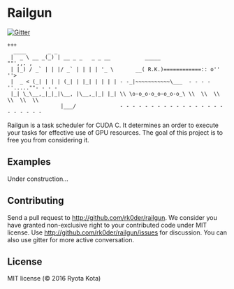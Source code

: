 # Railgun

[![Gitter](https://badges.gitter.im/rk0der/railgun.svg)](https://gitter.im/rk0der/railgun?utm_source=badge&utm_medium=badge&utm_campaign=pr-badge)

```
+++
  ____       _ _                   
 |  _ \ __ _(_) | __ _ _   _ _ __           _____                   ""',,. ,
 | |_) / _` | | |/ _` | | | | '_ \       __( R.K.)============:: o''        ''>
 |  _ < (_| | | | (_| | |_| | | | | - -_|~~~~~~~~~~~\___  - - - -''.....""- - - -
 |_| \_\__,_|_|_|\__, |\__,_|_| |_| \\ \o-o_o-o_o-o_o-o_\ \\  \\  \\  \\  \\  \\
                 |___/              - - - - - - - - - - - - - - - - - - - - - - -
```

Railgun is a task scheduler for CUDA C. It determines an order to execute your tasks for effective use of GPU resources. The goal of this project is to free you from considering it.

## Examples
Under construction...

## Contributing
Send a pull request to <http://github.com/rk0der/railgun>.  We consider
you have granted non-exclusive right to your contributed code under
MIT license.  Use <http://github.com/rk0der/railgun/issues> for
discussion. You can also use gitter for more active conversation.

## License

MIT license (© 2016 Ryota Kota)
